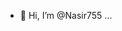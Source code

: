 - 👋 Hi, I’m @Nasir755
...

<!---
Nasir755/Nasir755 is a ✨ special ✨ repository because its `README.md` (this file) appears on your GitHub profile.
You can click the Preview link to take a look at your changes.
--->
